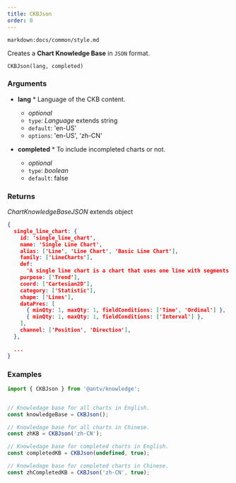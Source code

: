 ```yaml
---
title: CKBJson
order: 0
---
```


`markdown:docs/common/style.md`

<div class="doc-md">

Creates a **Chart Knowledge Base** in `JSON` format.

```sign
CKBJson(lang, completed)
```

### Arguments

* **lang** * Language of the CKB content.
  * _optional_
  * `type`: *Language* extends string
  * `default`: 'en-US'
  * `options`: 'en-US', 'zh-CN'

* **completed** * To include incompleted charts or not.
  * _optional_
  * `type`: *boolean*
  * `default`: false

### Returns

*ChartKnowledgeBaseJSON* extends object

```json
{
  single_line_chart: {
    id: 'single_line_chart',
    name: 'Single Line Chart',
    alias: ['Line', 'Line Chart', 'Basic Line Chart'],
    family: ['LineCharts'],
    def:
      'A single line chart is a chart that uses one line with segments to show changes in data in a ordinal dimension.',
    purpose: ['Trend'],
    coord: ['Cartesian2D'],
    category: ['Statistic'],
    shape: ['Lines'],
    dataPres: [
      { minQty: 1, maxQty: 1, fieldConditions: ['Time', 'Ordinal'] },
      { minQty: 1, maxQty: 1, fieldConditions: ['Interval'] },
    ],
    channel: ['Position', 'Direction'],
  },

  ...
}
```

### Examples

```js
import { CKBJson } from '@antv/knowledge';


// Knowledage base for all charts in English.
const knowledgeBase = CKBJson();

// Knowledage base for all charts in Chinese.
const zhKB = CKBJson('zh-CN');

// Knowledage base for completed charts in English.
const completedKB = CKBJson(undefined, true);

// Knowledage base for completed charts in Chinese.
const zhCompletedKB = CKBJson('zh-CN', true);
```

</div>
